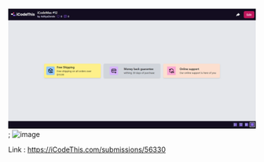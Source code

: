![Prview of project](image.png);
![image](https://github.com/ZendeAditya/icodeThisProjects/assets/91424824/009f94ef-d786-43e5-8654-84a60499a7e0)

Link : https://iCodeThis.com/submissions/56330
